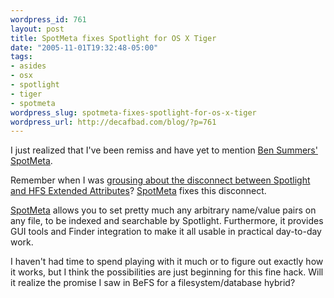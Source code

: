 ```yaml
--- 
wordpress_id: 761
layout: post
title: SpotMeta fixes Spotlight for OS X Tiger
date: "2005-11-01T19:32:48-05:00"
tags: 
- asides
- osx
- spotlight
- tiger
- spotmeta
wordpress_slug: spotmeta-fixes-spotlight-for-os-x-tiger
wordpress_url: http://decafbad.com/blog/?p=761
---
```

I just realized that I've been remiss and have yet to mention [Ben Summers' SpotMeta][sm].  

Remember when I was [grousing about the disconnect between Spotlight and HFS Extended Attributes][gr]?  [SpotMeta][sm] fixes this disconnect.  

[SpotMeta][sm] allows you to set pretty much any arbitrary name/value pairs on any file, to be indexed and searchable by Spotlight.  Furthermore, it provides GUI tools and Finder integration to make it all usable in practical day-to-day work.

I haven't had time to spend playing with it much or to figure out exactly how it works, but I think the possibilities are just beginning for this fine hack.  Will it realize the promise I saw in BeFS for a filesystem/database hybrid?

[sm]: http://www.fluffy.co.uk/spotmeta/
[gr]: http://decafbad.com/blog/2005/06/10/blosxom-tiger-and-spotlight

<!-- tags: tiger osx spotlight spotmeta -->
